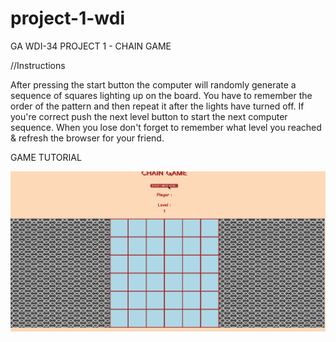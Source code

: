 # project-1-wdi

GA WDI-34 PROJECT 1 - CHAIN GAME


//Instructions

After pressing the start button the computer will randomly generate a sequence of squares lighting up on the board. You have to remember the order of the pattern and then repeat it after the lights have turned off. If you're correct push the next level button to start the next computer sequence.
When you lose don't forget to remember what level you reached & refresh the browser for your friend.

GAME TUTORIAL

<img src="/images/chain1.gif" alt="Game Tutorial"/>
